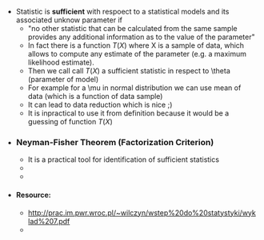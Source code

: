 - Statistic is **sufficient** with respoect to a statistical models and its associated unknow parameter if
	- "no other statistic that can be calculated from the same sample provides any additional information as to the value of the parameter"
	- In fact there is a function $T(X)$ where X is a sample of data, which allows to compute any estimate of the parameter (e.g. a maximum likelihood estimate).
	- Then we call call $T(X)$ a sufficient statistic in respect to \theta (parameter of model)
	- For example for a \mu in normal distribution we can use mean of data (which is a function of data sample)
	- It can lead to data reduction which is nice ;)
	- It is inpractical to use it from definition because it would be a guessing of function $T(X)$
- ### Neyman-Fisher Theorem (Factorization Criterion)
	- It is a practical tool for identification of sufficient statistics
	-
	-
- #### Resource:
	- http://prac.im.pwr.wroc.pl/~wilczyn/wstep%20do%20statystyki/wyklad%207.pdf
	-